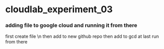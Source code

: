 # cloudlab_experiment_03

### adding file to google cloud and running it from there
first create file \n
then add to new github repo
then add to gcd 
at last run from there
